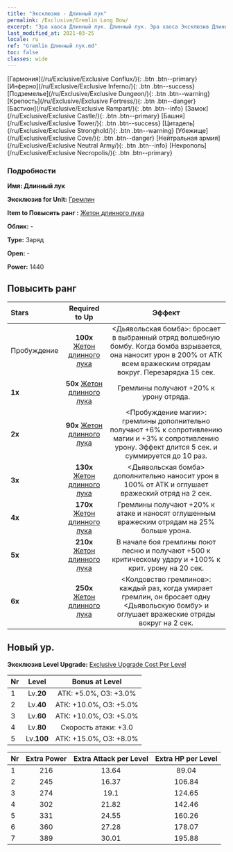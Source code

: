 ```yaml
---
title: "Эксклюзив - Длинный лук"
permalink: /Exclusive/Gremlin Long Bow/
excerpt: "Эра хаоса Длинный лук. Длинный лук. Эра хаоса Эксклюзив Длинный лук. Гремлин Эксклюзив."
last_modified_at: 2021-03-25
locale: ru
ref: "Gremlin Длинный лук.md"
toc: false
classes: wide
---
```

 [Гармония](/ru/Exclusive/Exclusive Conflux/){: .btn .btn--primary} [Инферно](/ru/Exclusive/Exclusive Inferno/){: .btn .btn--success} [Подземелье](/ru/Exclusive/Exclusive Dungeon/){: .btn .btn--warning} [Крепость](/ru/Exclusive/Exclusive Fortress/){: .btn .btn--danger} [Бастион](/ru/Exclusive/Exclusive Rampart/){: .btn .btn--info} [Замок](/ru/Exclusive/Exclusive Castle/){: .btn .btn--primary} [Башня](/ru/Exclusive/Exclusive Tower/){: .btn .btn--success} [Цитадель](/ru/Exclusive/Exclusive Stronghold/){: .btn .btn--warning} [Убежище](/ru/Exclusive/Exclusive Cove/){: .btn .btn--danger} [Нейтральная армия](/ru/Exclusive/Exclusive Neutral Army/){: .btn .btn--info} [Некрополь](/ru/Exclusive/Exclusive Necropolis/){: .btn .btn--primary} 

### Подробности
 **Имя: Длинный лук** 

 **Эксклюзив for Unit:** [Гремлин](/ru/units/Gremlin/) 

 **Item to Повысить ранг :** [Жетон длинного лука](/ru/Items/con_914/)

 **Облик:** -

 **Type:** Заряд

 **Open:** -

 **Power:** 1440

## Повысить ранг 

  |     Stars    |  Required to Up | Эффект |
  |:-------------|:---------------:|:---------------:|
  |  Пробуждение  | **100x** [Жетон длинного лука](/ru/Items/con_914/) | <Дьявольская бомба>: бросает в выбранный отряд волшебную бомбу. Когда бомба взрывается, она наносит урон в 200% от АТК всем вражеским отрядам вокруг. Перезарядка 15 сек. |
  | **1x** <i class="fas fa-star"/> | **50x** [Жетон длинного лука](/ru/Items/con_914/) | Гремлины получают +20% к урону отряда. |
  | **2x** <i class="fas fa-star"/> | **90x** [Жетон длинного лука](/ru/Items/con_914/) | <Пробуждение магии>: гремлины дополнительно получают +6% к сопротивлению магии и +3% к сопротивлению урону. Эффект длится 5 сек. и суммируется до 10 раз. |
  | **3x** <i class="fas fa-star"/> | **130x** [Жетон длинного лука](/ru/Items/con_914/) | <Дьявольская бомба> дополнительно наносит урон в 100% от АТК и оглушает вражеский отряд на 2 сек. |
  | **4x** <i class="fas fa-star"/> | **170x** [Жетон длинного лука](/ru/Items/con_914/) | Гремлины получают +20% к атаке и наносят оглушенным вражеским отрядам на 25% больше урона. |
  | **5x** <i class="fas fa-star"/> | **210x** [Жетон длинного лука](/ru/Items/con_914/) | В начале боя гремлины поют песню и получают +500 к критическому удару и +100% к крит. урону на 20 сек. |
  | **6x** <i class="fas fa-star"/> | **250x** [Жетон длинного лука](/ru/Items/con_914/) | <Колдовство гремлинов>: каждый раз, когда умирает гремлин, он бросает одну <Дьявольскую бомбу> и оглушает вражеские отряды вокруг на 2 сек. |


## Новый ур.
 **Эксклюзив Level Upgrade:** [Exclusive Upgrade Cost Per Level](/Exclusive/ExclusiveUpgradeCostPerLevel/)

  |  Nr  |   Level  | Bonus at Level |
  |:-----|:--------:|:--------------:|
  | 1 | Lv.**20** | АТК: +5.0%, ОЗ: +3.0% |
  | 2 | Lv.**40** | АТК: +10.0%, ОЗ: +5.0% |
  | 3 | Lv.**60** | АТК: +10.0%, ОЗ: +5.0% |
  | 4 | Lv.**80** | Скорость атаки: +3.0 |
  | 5 | Lv.**100** | АТК: +15.0%, ОЗ: +8.0% |


  |  Nr  |  Extra Power | Extra Attack per Level | Extra HP per Level |
  |:-----|:--------:|:--------:|:--------:|
  | 1 | 216 | 13.64 | 89.04 |
  | 2 | 245 | 16.37 | 106.84 |
  | 3 | 274 | 19.1 | 124.65 |
  | 4 | 302 | 21.82 | 142.46 |
  | 5 | 331 | 24.55 | 160.26 |
  | 6 | 360 | 27.28 | 178.07 |
  | 7 | 389 | 30.01 | 195.88 |


